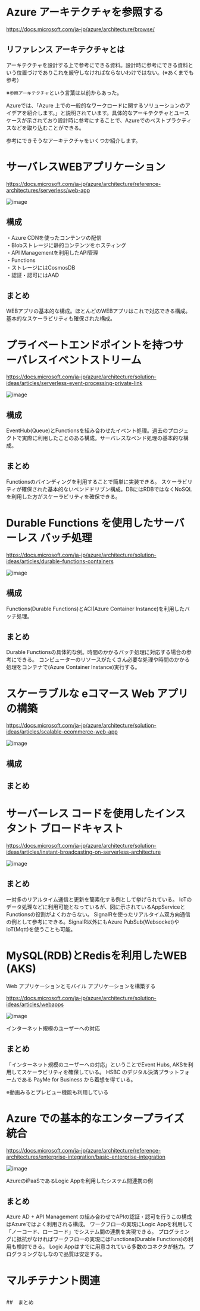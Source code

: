 # Azure アーキテクチャを参照する

https://docs.microsoft.com/ja-jp/azure/architecture/browse/

## リファレンス アーキテクチャとは
アーキテクチャを設計する上で参考にできる資料。設計時に参考にできる資料という位置づけでありこれを厳守しなければならないわけではない。(※あくまでも参考）

※`参照アーキテクチャ`という言葉は以前からあった。

Azureでは、「Azure 上での一般的なワークロードに関するソリューションのアイデアを紹介します。」と説明されています。具体的なアーキテクチャとユースケースが示されており設計時に参考にすることで、Azureでのベストプラクティスなどを取り込むことができる。

参考にできそうなアーキテクチャをいくつか紹介します。

# サーバレスWEBアプリケーション

https://docs.microsoft.com/ja-jp/azure/architecture/reference-architectures/serverless/web-app

![image](./001.PNG)

## 構成
・Azure CDNを使ったコンテンツの配信  
・Blobストレージに静的コンテンツをホスティング  
・API Managementを利用したAPI管理  
・Functions  
・ストレージにはCosmosDB  
・認証・認可にはAAD  


## まとめ
WEBアプリの基本的な構成。ほとんどのWEBアプリはこれで対応できる構成。
基本的なスケーラビリティも確保された構成。

# プライベートエンドポイントを持つサーバレスイベントストリーム

https://docs.microsoft.com/ja-jp/azure/architecture/solution-ideas/articles/serverless-event-processing-private-link

![image](./002.PNG)

## 構成
EventHub(Queue)とFunctionsを組み合わせたイベント処理。過去のプロジェクトで実際に利用したことのある構成。サーバレスなベンド処理の基本的な構成。

## まとめ
Functionsのバインディングを利用することで簡単に実装できる。
スケーラビリティが確保された基本的ないベンドドリブン構成。DBにはRDBではなくNoSQLを利用した方がスケーラビリティを確保できる。

# Durable Functions を使用したサーバーレス バッチ処理

https://docs.microsoft.com/ja-jp/azure/architecture/solution-ideas/articles/durable-functions-containers

![image](./003.PNG)

## 構成
Functions(Durable Functions)とACI(Azure Container Instance)を利用したバッチ処理。

## まとめ
Durable Functionsの具体的な例。時間のかかるバッチ処理に対応する場合の参考にできる。
コンピューターのリソースがたくさん必要な処理や時間のかかる処理をコンテナで(Azure Container Instance)実行する。

# スケーラブルな eコマース Web アプリの構築
https://docs.microsoft.com/ja-jp/azure/architecture/solution-ideas/articles/scalable-ecommerce-web-app

![image](./004.PNG)

## 構成
## まとめ

# サーバーレス コードを使用したインスタント ブロードキャスト
https://docs.microsoft.com/ja-jp/azure/architecture/solution-ideas/articles/instant-broadcasting-on-serverless-architecture

![image](./005.PNG)

## まとめ
一対多のリアルタイム通信と更新を簡素化する例として挙げられている。
IoTのデータ処理などに利用可能となっているが、図に示されているAppServiceとFunctionsの役割がよくわからない。
SignalRを使ったリアルタイム双方向通信の例として参考にできる。SignalR以外にもAzure PubSub(Websocket)やIoT(Mqtt)を使うことも可能。

# MySQL(RDB)とRedisを利用したWEB (AKS)
Web アプリケーションとモバイル アプリケーションを構築する

https://docs.microsoft.com/ja-jp/azure/architecture/solution-ideas/articles/webapps

![image](./006.PNG)

インターネット規模のユーザーへの対応

## まとめ
「インターネット規模のユーザーへの対応」ということでEvent Hubs, AKSを利用してスケーラビリティを確保している。
HSBC のデジタル決済プラットフォームである PayMe for Business から着想を得ている。

※動画みるとプレビュー機能も利用している

# Azure での基本的なエンタープライズ統合

https://docs.microsoft.com/ja-jp/azure/architecture/reference-architectures/enterprise-integration/basic-enterprise-integration

![image](./007.PNG)

AzureのiPaaSであるLogic Appを利用したシステム間連携の例

## まとめ
Azure AD + API Management の組み合わせでAPIの認証・認可を行うこの構成はAzureではよく利用される構成。
ワークフローの実現にLogic Appを利用して「ノーコード、ローコード」でシステム間の連携を実現できる。
プログラミングに抵抗がなければワークフローの実現にはFunctions(Durable Functions)の利用も検討できる。
Logic Appはすでに用意されている多数のコネクタが魅力。プログラミングなしなので品質は安定する。

# マルチテナント関連

##  
##　まとめ